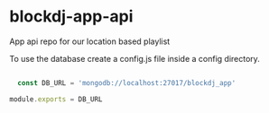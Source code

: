 # blockdj-app-api
App api repo for our location based playlist

To use the database create a config.js file inside a config directory. 

```javascript

  const DB_URL = 'mongodb://localhost:27017/blockdj_app'

module.exports = DB_URL

```
